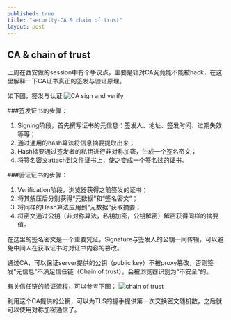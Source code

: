 ```yaml
---
published: true
title: "security-CA & chain of trust"
layout: post
---
```


## CA & chain of trust

上周在西安做的session中有个争议点，主要是针对CA究竟能不能被hack，在这里解释一下CA证书真正的签发与验证原理。
 
如下图，签发与认证
![CA sign and verify](http://dl2.iteye.com/upload/attachment/0020/2873/ffd419fd-3820-3672-93b5-f703627f51cb.png)

###签发证书的步骤：

1. Signing阶段，首先撰写证书的元信息：签发人、地址、签发时间、过期失效等等；
2. 通过通用的hash算法将信息摘要提取出来；
3. Hash摘要通过签发者的私钥进行非对称加密，生成一个签名密文；
4. 将签名密文attach到文件证书上，使之变成一个签名过的证书。

###验证证书的步骤：

1. Verification阶段，浏览器获得之前签发的证书；
2. 将其解压后分别获得“元数据”和“签名密文”；
3. 将同样的Hash算法应用到“元数据”获取摘要；
4. 将密文通过公钥（非对称算法，私钥加密，公钥解密）解密获得同样的摘要值。
 
在这里的签名密文是一个重要凭证，Signature与签发人的公钥一同传输，可以避免中间人在获取证书时对证书内容的篡改。

通过CA，可以保证server提供的公钥（public key）不被proxy篡改，否则签发“元信息”不满足信任链（Chain of trust），会被浏览器识别为“不安全”的。
 
有关信任链的验证流程，可以参考下图：
![chain of trust](http://dl.iteye.com/upload/attachment/202875/dcb3fd7b-1f15-371c-8fe7-fb11c9e0acd6.gif)
 
利用这个CA提供的公钥，可以为TLS的握手提供第一次交换密文随机数，之后就可以使用对称加密通信了。